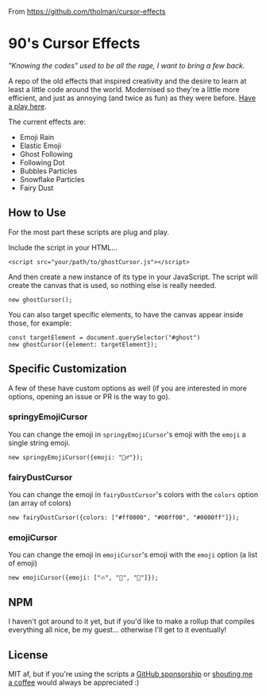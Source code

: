 From https://github.com/tholman/cursor-effects

# 90's Cursor Effects
_"Knowing the codes" used to be all the rage, I want to bring a few back._

A repo of the old effects that inspired creativity and the desire to learn at least a little code around the world. Modernised so they're a little more efficient, and just as annoying (and twice as fun) as they were before. [Have a play here](https://tholman.com/cursor-effects).

The current effects are:
- Emoji Rain
- Elastic Emoji
- Ghost Following
- Following Dot
- Bubbles Particles
- Snowflake Particles
- Fairy Dust

## How to Use
For the most part these scripts are plug and play.

Include the script in your HTML... 

```
<script src="your/path/to/ghostCursor.js"></script>
```

And then create a new instance of its type in your JavaScript. The script will create the canvas that is used, so nothing else is really needed.

```
new ghostCursor();
```

You can also target specific elements, to have the canvas appear inside those, for example:

```
const targetElement = document.querySelector("#ghost")
new ghostCursor({element: targetElement});
```

## Specific Customization

A few of these have custom options as well (if you are interested in more options, opening an issue or PR is the way to go).

### springyEmojiCursor

You can change the emoji in `springyEmojiCursor`'s emoji with the `emoji` a single string emoji.

```
new springyEmojiCursor({emoji: "🤷‍♂️"});
```

### fairyDustCursor

You can change the emoji in `fairyDustCursor`'s colors with the `colors` option (an array of colors)

```
new fairyDustCursor({colors: ["#ff0000", "#00ff00", "#0000ff"]});
```

### emojiCursor


You can change the emoji in `emojiCursor`'s emoji with the `emoji` option (a list of emoji)

```
new emojiCursor({emoji: ["🔥", "🐬", "🦆"]});
```

## NPM
I haven't got around to it yet, but if you'd like to make a rollup that compiles everything all nice, be my guest... otherwise I'll get to it eventually!

## License

MIT af, but if you're using the scripts a [GitHub sponsorship](https://github.com/sponsors/tholman) or [shouting me a coffee](https://www.buymeacoffee.com/tholman) would always be appreciated :)
